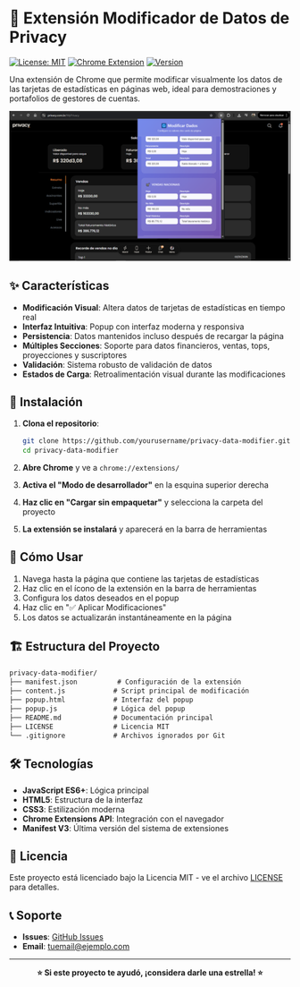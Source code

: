 # 🔄 Extensión Modificador de Datos de Privacy

[![License: MIT](https://img.shields.io/badge/License-MIT-yellow.svg)](https://opensource.org/licenses/MIT)
[![Chrome Extension](https://img.shields.io/badge/Chrome-Extension-blue.svg)](https://chrome.google.com/webstore)
[![Version](https://img.shields.io/badge/version-1.0.0-green.svg)](https://github.com/kaikyPx/privacy-data-modifier)

Una extensión de Chrome que permite modificar visualmente los datos de las tarjetas de estadísticas en páginas web, ideal para demostraciones y portafolios de gestores de cuentas.

![Privacy Data Modifier Extension](assets/image.png)

## ✨ Características

- **Modificación Visual**: Altera datos de tarjetas de estadísticas en tiempo real
- **Interfaz Intuitiva**: Popup con interfaz moderna y responsiva
- **Persistencia**: Datos mantenidos incluso después de recargar la página
- **Múltiples Secciones**: Soporte para datos financieros, ventas, tops, proyecciones y suscriptores
- **Validación**: Sistema robusto de validación de datos
- **Estados de Carga**: Retroalimentación visual durante las modificaciones

## 🚀 Instalación

1. **Clona el repositorio**:
   ```bash
   git clone https://github.com/yourusername/privacy-data-modifier.git
   cd privacy-data-modifier
   ```

2. **Abre Chrome** y ve a `chrome://extensions/`

3. **Activa el "Modo de desarrollador"** en la esquina superior derecha

4. **Haz clic en "Cargar sin empaquetar"** y selecciona la carpeta del proyecto

5. **La extensión se instalará** y aparecerá en la barra de herramientas

## 📖 Cómo Usar

1. Navega hasta la página que contiene las tarjetas de estadísticas
2. Haz clic en el ícono de la extensión en la barra de herramientas
3. Configura los datos deseados en el popup
4. Haz clic en "✅ Aplicar Modificaciones"
5. Los datos se actualizarán instantáneamente en la página

## 🏗️ Estructura del Proyecto

```
privacy-data-modifier/
├── manifest.json          # Configuración de la extensión
├── content.js            # Script principal de modificación
├── popup.html            # Interfaz del popup
├── popup.js              # Lógica del popup
├── README.md             # Documentación principal
├── LICENSE               # Licencia MIT
└── .gitignore            # Archivos ignorados por Git
```

## 🛠️ Tecnologías

- **JavaScript ES6+**: Lógica principal
- **HTML5**: Estructura de la interfaz
- **CSS3**: Estilización moderna
- **Chrome Extensions API**: Integración con el navegador
- **Manifest V3**: Última versión del sistema de extensiones

## 📄 Licencia

Este proyecto está licenciado bajo la Licencia MIT - ve el archivo [LICENSE](LICENSE) para detalles.

## 📞 Soporte

- **Issues**: [GitHub Issues](https://github.com/yourusername/privacy-data-modifier/issues)
- **Email**: tuemail@ejemplo.com

---

<div align="center">

**⭐ Si este proyecto te ayudó, ¡considera darle una estrella! ⭐**

</div>
